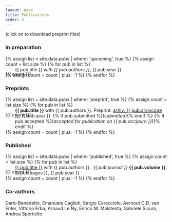 ```yaml
---
layout: page
title: Publications
order: 3
---
```

<!-- - TOC
{:toc} -->

(click on <i class="fa fa-file-pdf-o" aria-hidden="true"></i> to download preprint files)

### In preparation

<dl>
{% assign list = site.data.pubs | where: 'upcoming', true %}
{% assign count = list.size %}
<!--{% if count != 0 %}
  ### Preprints
  {% endif %}-->
{% for pub in list %}
  <dd style="margin-left: 30px;"><p style='margin-left: -30px !important;
  position: absolute;'>[{{ count }}]</p> {{ pub.title }} <i>with {{ pub.authors }}</i>, {{ pub.year }}</dd>
{% assign count = count | plus: -1 %}
{% endfor %}
</dl>


### Preprints

<dl>
{% assign list = site.data.pubs | where: 'preprint', true %}
{% assign count = list.size %}
<!--{% if count != 0 %}
  ### Preprints
  {% endif %}-->
{% for pub in list %}
  <dd style="margin-left: 30px;"><p style='margin-left: -30px !important;
  position: absolute;'>[{{ count }}]</p> <b>{{ pub.title }}</b> with {{ pub.authors }}. Preprint: <a href="{{ pub.arxivurl }}" target="\_blank"> arXiv: {{ pub.arxivcode }}</a>, {{ pub.year }}&nbsp;<a href="{{  site.baseurl }}{{ pub.pdf }}" target="\_blank"><i class="fa fa-file-pdf-o" aria-hidden="true"></i></a> {% if pub.submitted %}(<i>submitted</i>){% endif %} {% if pub.accepted %}(<i>accepted for publication on {{ pub.accjourn }}</i>){% endif %}</dd>
{% assign count = count | plus: -1 %}
{% endfor %}
</dl>

### Published
<dl>
{% assign list = site.data.pubs | where: 'published', true %}
{% assign count = list.size %}
{% for pub in list %}
  <!--dt>  {{ pub.title }} with {{ pub.authors }}
  </dt-->
  <dd style="margin-left: 30px;"><p style='margin-left: -30px !important;
  position: absolute;'>[{{ count }}]</p> <a href="{{ pub.doi }}" target="\_blank">{{ pub.title }}</a> with {{ pub.authors }}. &nbsp;<i>{{ pub.journal }}</i> <b>{{ pub.volume }}</b>, {{ pub.pages }}, {{ pub.year }}&nbsp; <a href="{{  site.baseurl }}{{ pub.pdf }}" target="\_blank"><i class="fa fa-file-pdf-o" aria-hidden="true"></i></a></dd>
{% assign count = count | plus: -1 %}
{% endfor %}
</dl>

<!--
### PhD Thesis

Statistical Properties of the Euclidean Random Assignment Problem <br/> Université Paris-Saclay, 2020. Link TEL:
-->
<!--
v2 with n. of papers
### Co-authors (\# joint papers)

Dario Benedetto (1), Emanuele Caglioti (1), Sergio Caracciolo (5), Aernout C.D. van Enter (1), Vittorio Erba (1), Arnaud Le Ny (2), Enrico M. Malatesta (1), Gabriele Sicuro (4), Andrea Sportiello (4)
-->

### Co-authors

Dario Benedetto, Emanuele Caglioti, Sergio Caracciolo, Aernout C.D. van Enter, Vittorio Erba, Arnaud Le Ny, Enrico M. Malatesta, Gabriele Sicuro, Andrea Sportiello
